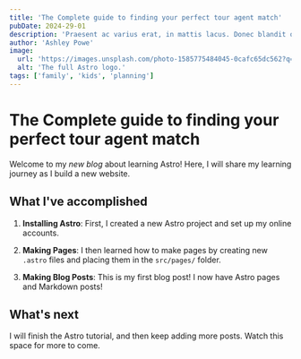 ```yaml
---
title: 'The Complete guide to finding your perfect tour agent match'
pubDate: 2024-29-01
description: 'Praesent ac varius erat, in mattis lacus. Donec blandit orci a massa aliquam, non porttitor urna suscipit.'
author: 'Ashley Powe'
image:
  url: 'https://images.unsplash.com/photo-1585775484045-0cafc65dc562?q=80&w=1742&auto=format&fit=crop&ixlib=rb-4.0.3&ixid=M3wxMjA3fDB8MHxwaG90by1wYWdlfHx8fGVufDB8fHx8fA%3D%3D'
  alt: 'The full Astro logo.'
tags: ['family', 'kids', 'planning']
---
```


# The Complete guide to finding your perfect tour agent match

Welcome to my _new blog_ about learning Astro! Here, I will share my learning journey as I build a new website.

## What I've accomplished

1. **Installing Astro**: First, I created a new Astro project and set up my online accounts.

2. **Making Pages**: I then learned how to make pages by creating new `.astro` files and placing them in the `src/pages/` folder.

3. **Making Blog Posts**: This is my first blog post! I now have Astro pages and Markdown posts!

## What's next

I will finish the Astro tutorial, and then keep adding more posts. Watch this space for more to come.
